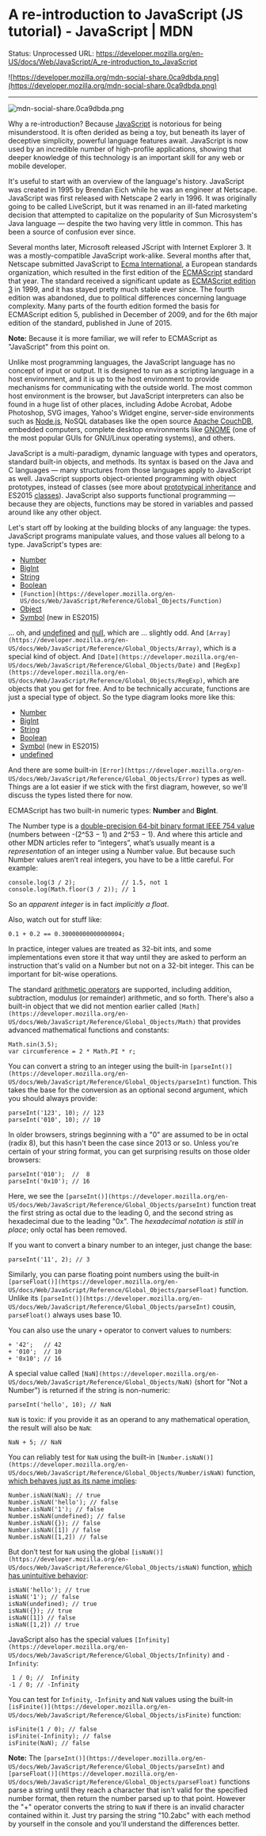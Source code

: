 # A re-introduction to JavaScript (JS tutorial) - JavaScript | MDN

Status: Unprocessed
URL: https://developer.mozilla.org/en-US/docs/Web/JavaScript/A_re-introduction_to_JavaScript

![https://developer.mozilla.org/mdn-social-share.0ca9dbda.png](https://developer.mozilla.org/mdn-social-share.0ca9dbda.png)

---

![mdn-social-share.0ca9dbda.png](A%20re-introduction%20to%20JavaScript%20(JS%20tutorial)%20-%20Ja%20fcee19c14d1343f8a97fc4a489a8d1b4/mdn-social-share.0ca9dbda.png)

Why a re-introduction? Because [JavaScript](https://developer.mozilla.org/en-US/docs/Glossary/JavaScript) is notorious for being misunderstood. It is often derided as being a toy, but beneath its layer of deceptive simplicity, powerful language features await. JavaScript is now used by an incredible number of high-profile applications, showing that deeper knowledge of this technology is an important skill for any web or mobile developer.

It's useful to start with an overview of the language's history. JavaScript was created in 1995 by Brendan Eich while he was an engineer at Netscape. JavaScript was first released with Netscape 2 early in 1996. It was originally going to be called LiveScript, but it was renamed in an ill-fated marketing decision that attempted to capitalize on the popularity of Sun Microsystem's Java language — despite the two having very little in common. This has been a source of confusion ever since.

Several months later, Microsoft released JScript with Internet Explorer 3. It was a mostly-compatible JavaScript work-alike. Several months after that, Netscape submitted JavaScript to [Ecma International](https://www.ecma-international.org/), a European standards organization, which resulted in the first edition of the [ECMAScript](https://developer.mozilla.org/en-US/docs/Glossary/ECMAScript) standard that year. The standard received a significant update as [ECMAScript edition 3](https://www.ecma-international.org/publications/standards/Ecma-262.htm) in 1999, and it has stayed pretty much stable ever since. The fourth edition was abandoned, due to political differences concerning language complexity. Many parts of the fourth edition formed the basis for ECMAScript edition 5, published in December of 2009, and for the 6th major edition of the standard, published in June of 2015.

**Note:** Because it is more familiar, we will refer to ECMAScript as "JavaScript" from this point on.

Unlike most programming languages, the JavaScript language has no concept of input or output. It is designed to run as a scripting language in a host environment, and it is up to the host environment to provide mechanisms for communicating with the outside world. The most common host environment is the browser, but JavaScript interpreters can also be found in a huge list of other places, including Adobe Acrobat, Adobe Photoshop, SVG images, Yahoo's Widget engine, server-side environments such as [Node.js](https://nodejs.org/), NoSQL databases like the open source [Apache CouchDB](https://couchdb.apache.org/), embedded computers, complete desktop environments like [GNOME](https://www.gnome.org/) (one of the most popular GUIs for GNU/Linux operating systems), and others.

JavaScript is a multi-paradigm, dynamic language with types and operators, standard built-in objects, and methods. Its syntax is based on the Java and C languages — many structures from those languages apply to JavaScript as well. JavaScript supports object-oriented programming with object prototypes, instead of classes (see more about [prototypical inheritance](https://developer.mozilla.org/en-US/docs/Web/JavaScript/Inheritance_and_the_prototype_chain) and ES2015 [classes](https://developer.mozilla.org/en-US/docs/Web/JavaScript/Reference/Classes)). JavaScript also supports functional programming — because they are objects, functions may be stored in variables and passed around like any other object.

Let's start off by looking at the building blocks of any language: the types. JavaScript programs manipulate values, and those values all belong to a type. JavaScript's types are:

- [Number](https://developer.mozilla.org/en-US/docs/Web/JavaScript/Data_structures)
- [BigInt](https://developer.mozilla.org/en-US/docs/Web/JavaScript/Data_structures)
- [String](https://developer.mozilla.org/en-US/docs/Web/JavaScript/Data_structures)
- [Boolean](https://developer.mozilla.org/en-US/docs/Web/JavaScript/Data_structures)
- `[Function](https://developer.mozilla.org/en-US/docs/Web/JavaScript/Reference/Global_Objects/Function)`
- [Object](https://developer.mozilla.org/en-US/docs/Web/JavaScript/Data_structures)
- [Symbol](https://developer.mozilla.org/en-US/docs/Web/JavaScript/Data_structures) (new in ES2015)

... oh, and [undefined](https://developer.mozilla.org/en-US/docs/Web/JavaScript/Data_structures) and [null](https://developer.mozilla.org/en-US/docs/Web/JavaScript/Data_structures), which are ... slightly odd. And `[Array](https://developer.mozilla.org/en-US/docs/Web/JavaScript/Reference/Global_Objects/Array)`, which is a special kind of object. And `[Date](https://developer.mozilla.org/en-US/docs/Web/JavaScript/Reference/Global_Objects/Date)` and `[RegExp](https://developer.mozilla.org/en-US/docs/Web/JavaScript/Reference/Global_Objects/RegExp)`, which are objects that you get for free. And to be technically accurate, functions are just a special type of object. So the type diagram looks more like this:

- [Number](https://developer.mozilla.org/en-US/docs/Web/JavaScript/Data_structures)
- [BigInt](https://developer.mozilla.org/en-US/docs/Web/JavaScript/Data_structures)
- [String](https://developer.mozilla.org/en-US/docs/Web/JavaScript/Data_structures)
- [Boolean](https://developer.mozilla.org/en-US/docs/Web/JavaScript/Data_structures)
- [Symbol](https://developer.mozilla.org/en-US/docs/Web/JavaScript/Data_structures) (new in ES2015)
- [undefined](https://developer.mozilla.org/en-US/docs/Web/JavaScript/Data_structures)

And there are some built-in `[Error](https://developer.mozilla.org/en-US/docs/Web/JavaScript/Reference/Global_Objects/Error)` types as well. Things are a lot easier if we stick with the first diagram, however, so we'll discuss the types listed there for now.

ECMAScript has two built-in numeric types: **Number** and **BigInt**.

The Number type is a [double-precision 64-bit binary format IEEE 754 value](https://en.wikipedia.org/wiki/Double_precision_floating-point_format) (numbers between -(2^53 − 1) and 2^53 − 1). And where this article and other MDN articles refer to “integers”, what’s usually meant is a *representation* of an integer using a Number value. But because such Number values aren’t real integers, you have to be a little careful. For example:

```
console.log(3 / 2);             // 1.5, not 1
console.log(Math.floor(3 / 2)); // 1

```

So an *apparent integer* is in fact *implicitly a float*.

Also, watch out for stuff like:

```
0.1 + 0.2 == 0.30000000000000004;

```

In practice, integer values are treated as 32-bit ints, and some implementations even store it that way until they are asked to perform an instruction that's valid on a Number but not on a 32-bit integer. This can be important for bit-wise operations.

The standard [arithmetic operators](https://developer.mozilla.org/en-US/docs/Web/JavaScript/Reference/Operators) are supported, including addition, subtraction, modulus (or remainder) arithmetic, and so forth. There's also a built-in object that we did not mention earlier called `[Math](https://developer.mozilla.org/en-US/docs/Web/JavaScript/Reference/Global_Objects/Math)` that provides advanced mathematical functions and constants:

```
Math.sin(3.5);
var circumference = 2 * Math.PI * r;

```

You can convert a string to an integer using the built-in `[parseInt()](https://developer.mozilla.org/en-US/docs/Web/JavaScript/Reference/Global_Objects/parseInt)` function. This takes the base for the conversion as an optional second argument, which you should always provide:

```
parseInt('123', 10); // 123
parseInt('010', 10); // 10

```

In older browsers, strings beginning with a "0" are assumed to be in octal (radix 8), but this hasn't been the case since 2013 or so. Unless you're certain of your string format, you can get surprising results on those older browsers:

```
parseInt('010');  //  8
parseInt('0x10'); // 16

```

Here, we see the `[parseInt()](https://developer.mozilla.org/en-US/docs/Web/JavaScript/Reference/Global_Objects/parseInt)` function treat the first string as octal due to the leading 0, and the second string as hexadecimal due to the leading "0x". The *hexadecimal notation is still in place*; only octal has been removed.

If you want to convert a binary number to an integer, just change the base:

```
parseInt('11', 2); // 3

```

Similarly, you can parse floating point numbers using the built-in `[parseFloat()](https://developer.mozilla.org/en-US/docs/Web/JavaScript/Reference/Global_Objects/parseFloat)` function. Unlike its `[parseInt()](https://developer.mozilla.org/en-US/docs/Web/JavaScript/Reference/Global_Objects/parseInt)` cousin, `parseFloat()` always uses base 10.

You can also use the unary `+` operator to convert values to numbers:

```
+ '42';   // 42
+ '010';  // 10
+ '0x10'; // 16

```

A special value called `[NaN](https://developer.mozilla.org/en-US/docs/Web/JavaScript/Reference/Global_Objects/NaN)` (short for "Not a Number") is returned if the string is non-numeric:

```
parseInt('hello', 10); // NaN

```

`NaN` is toxic: if you provide it as an operand to any mathematical operation, the result will also be `NaN`:

```
NaN + 5; // NaN

```

You can reliably test for `NaN` using the built-in `[Number.isNaN()](https://developer.mozilla.org/en-US/docs/Web/JavaScript/Reference/Global_Objects/Number/isNaN)` function, [which behaves just as its name implies](https://developer.mozilla.org/en-US/docs/Web/JavaScript/Reference/Global_Objects/Number/isNaN):

```
Number.isNaN(NaN); // true
Number.isNaN('hello'); // false
Number.isNaN('1'); // false
Number.isNaN(undefined); // false
Number.isNaN({}); // false
Number.isNaN([1]) // false
Number.isNaN([1,2]) // false

```

But don’t test for `NaN` using the global `[isNaN()](https://developer.mozilla.org/en-US/docs/Web/JavaScript/Reference/Global_Objects/isNaN)` function, [which has unintuitive behavior](https://developer.mozilla.org/en-US/docs/Web/JavaScript/Reference/Global_Objects/isNaN):

```
isNaN('hello'); // true
isNaN('1'); // false
isNaN(undefined); // true
isNaN({}); // true
isNaN([1]) // false
isNaN([1,2]) // true

```

JavaScript also has the special values `[Infinity](https://developer.mozilla.org/en-US/docs/Web/JavaScript/Reference/Global_Objects/Infinity)` and `-Infinity`:

```
 1 / 0; //  Infinity
-1 / 0; // -Infinity

```

You can test for `Infinity`, `-Infinity` and `NaN` values using the built-in `[isFinite()](https://developer.mozilla.org/en-US/docs/Web/JavaScript/Reference/Global_Objects/isFinite)` function:

```
isFinite(1 / 0); // false
isFinite(-Infinity); // false
isFinite(NaN); // false

```

**Note:** The `[parseInt()](https://developer.mozilla.org/en-US/docs/Web/JavaScript/Reference/Global_Objects/parseInt)` and `[parseFloat()](https://developer.mozilla.org/en-US/docs/Web/JavaScript/Reference/Global_Objects/parseFloat)` functions parse a string until they reach a character that isn't valid for the specified number format, then return the number parsed up to that point. However the "+" operator converts the string to `NaN` if there is an invalid character contained within it. Just try parsing the string "10.2abc" with each method by yourself in the console and you'll understand the differences better.